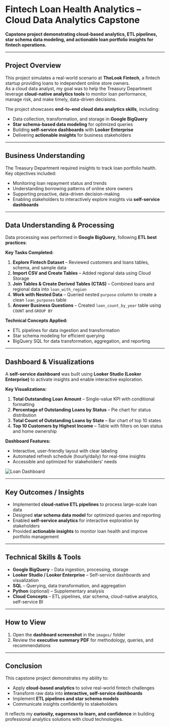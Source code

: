 # Fintech Loan Health Analytics – Cloud Data Analytics Capstone

**Capstone project demonstrating cloud-based analytics, ETL pipelines, star schema data modeling, and actionable loan portfolio insights for fintech operations.**

---

## Project Overview
This project simulates a real-world scenario at **TheLook Fintech**, a fintech startup providing loans to independent online store owners.  
As a cloud data analyst, my goal was to help the Treasury Department leverage **cloud-native analytics tools** to monitor loan performance, manage risk, and make timely, data-driven decisions.

The project showcases **end-to-end cloud data analytics skills**, including:  
- Data collection, transformation, and storage in **Google BigQuery**  
- **Star schema-based data modeling** for optimized queries  
- Building **self-service dashboards** with **Looker Enterprise**  
- Delivering **actionable insights** for business stakeholders  

---

## Business Understanding
The Treasury Department required insights to track loan portfolio health. Key objectives included:  
- Monitoring loan repayment status and trends  
- Understanding borrowing patterns of online store owners  
- Supporting proactive, data-driven decision-making  
- Enabling stakeholders to interactively explore insights via **self-service dashboards**  

---

## Data Understanding & Processing
Data processing was performed in **Google BigQuery**, following **ETL best practices**:  

**Key Tasks Completed:**  
1. **Explore Fintech Dataset** – Reviewed customers and loans tables, schema, and sample data  
2. **Import CSV and Create Tables** – Added regional data using Cloud Storage  
3. **Join Tables & Create Derived Tables (CTAS)** – Combined loans and regional data into `loan_with_region`  
4. **Work with Nested Data** – Queried nested `purpose` column to create a clean `loan_purposes` table  
5. **Answer Business Questions** – Created `loan_count_by_year` table using `COUNT` and `GROUP BY`  

**Technical Concepts Applied:**  
- ETL pipelines for data ingestion and transformation  
- Star schema modeling for efficient querying  
- BigQuery SQL for data transformation, aggregation, and reporting  

---

## Dashboard & Visualizations
A **self-service dashboard** was built using **Looker Studio (Looker Enterprise)** to activate insights and enable interactive exploration.

**Key Visualizations:**  
1. **Total Outstanding Loan Amount** – Single-value KPI with conditional formatting  
2. **Percentage of Outstanding Loans by Status** – Pie chart for status distribution  
3. **Total Count of Outstanding Loans by State** – Bar chart of top 10 states  
4. **Top 10 Customers by Highest Income** – Table with filters on loan status and home ownership  

**Dashboard Features:**  
- Interactive, user-friendly layout with clear labeling  
- Automated refresh schedule (hourly/daily) for real-time insights  
- Accessible and optimized for stakeholders’ needs  

![Loan Dashboard](images/loan_dashboard.png)

---

## Key Outcomes / Insights
- Implemented **cloud-native ETL pipelines** to process large-scale loan data  
- Designed **star schema data model** for optimized queries and reporting  
- Enabled **self-service analytics** for interactive exploration by stakeholders  
- Provided **actionable insights** to monitor loan health and improve portfolio management  

---

## Technical Skills & Tools
- **Google BigQuery** – Data ingestion, processing, storage  
- **Looker Studio / Looker Enterprise** – Self-service dashboards and visualization  
- **SQL** – Querying, data transformation, and aggregation  
- **Python** (optional) – Supplementary analysis  
- **Cloud Concepts** – ETL pipelines, star schema, cloud-native analytics, self-service BI  

---

## How to View
1. Open the **dashboard screenshot** in the `images/` folder  
2. Review the **executive summary PDF** for methodology, queries, and recommendations  

---

## Conclusion
This capstone project demonstrates my ability to:  
- Apply **cloud-based analytics** to solve real-world fintech challenges  
- Transform raw data into **interactive, self-service dashboards**  
- Implement **ETL pipelines and star schema models**  
- Communicate insights confidently to stakeholders  

It reflects my **curiosity, eagerness to learn, and confidence** in building professional analytics solutions with cloud technologies.
